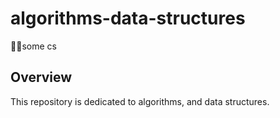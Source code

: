 # algorithms-data-structures
👨‍💻some cs 


## Overview

This repository is  dedicated to algorithms, and data structures.<br/> 

